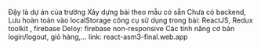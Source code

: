 Đậy là dự án của trường
Xây dựng bài theo mẫu có sẵn
Chưa có backend, Lưu hoàn toàn vào localStorage
công cụ sử dụng trong bài: ReactJS, Redux toolkit , firebase 
Deloy: firebase
non-responsive
Các tính năng cơ bản login/logout, giỏ hàng,...
link: react-asm3-final.web.app
